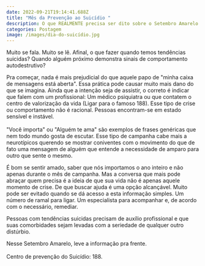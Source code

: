 ```yaml
---
date: 2022-09-21T19:14:41.688Z
title: "Mês da Prevenção ao Suicídio "
description: O que REALMENTE precisa ser dito sobre o Setembro Amarelo
categories: Postagem
image: /images/dia-do-suicídio.jpg
---
```

Muito se fala. Muito se lê. Afinal, o que fazer quando temos tendências suicidas? Quando alguém próximo demonstra sinais de comportamento autodestrutivo?

Pra começar, nada é mais prejudicial do que aquele papo de "minha caixa de mensagens está aberta". Essa prática pode causar muito mais dano do que se imagina. Ainda que a intenção seja de assistir, o correto é indicar que falem com um profissional: Um médico psiquiatra ou que contatem o centro de valorização da vida (Ligar para o famoso 188). Esse tipo de crise ou comportamento não é racional. Pessoas encontram-se em estado sensível e instável.\
\
"Você importa" ou "Alguém te ama" são exemplos de frases genéricas que nem todo mundo gosta de escutar. Esse tipo de campanha cabe mais a neurotípicos querendo se mostrar coniventes com o movimento do que de fato uma mensagem de alguém que entende a necessidade de amparo para outro que sente o mesmo.

É bom se sentir amado, saber que nós importamos o ano inteiro e não apenas durante o mês de campanha. Mas a conversa que mais pode abraçar quem precisa é a ideia de que sua vida não é apenas aquele momento de crise. De que buscar ajuda é uma opção alcançável. Muito pode ser evitado quando se dá acesso a esta informação simples. Um número de ramal para ligar. Um especialista para acompanhar e, de acordo com o necessário, remediar.

Pessoas com tendências suicidas precisam de auxílio profissional e que suas comorbidades sejam levadas com a seriedade de qualquer outro distúrbio.

Nesse Setembro Amarelo, leve a informação pra frente.\
\
Centro de prevenção do Suicídio: 188.